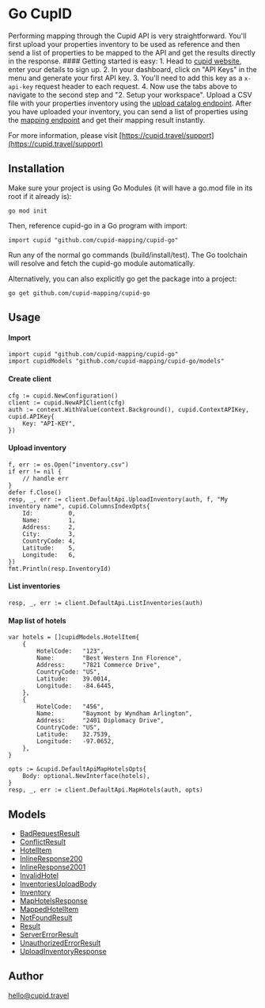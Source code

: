 # Go CupID

Performing mapping through the Cupid API is very straightforward. You'll first upload your properties inventory to be used as reference and then send a list of properties to be mapped to the API and get the results directly in the response.  #### Getting started is easy:  <!-- type: tab title: 1. Sign-up -->  1. Head to [cupid website](http://mapping.nuitee.com:8084), enter your details to sign up. 2. In your dashboard, click on \"API Keys\" in the menu and generate your first API key. 3. You'll need to add this key as a ```x-api-key``` request header to each request. 4. Now use the tabs above to navigate to the second step and \"2. Setup your workspace\".  <!-- type: tab title: 2. Setup your workspace -->  Upload a CSV file with your properties inventory using the [upload catalog endpoint](https://nuitee2.stoplight.io/docs/cupid/b3A6NDg1OTM1MTE-upload-inventory).  <!-- type: tab title: 3. Start mapping -->  After you have uploaded your inventory, you can send a list of properties using the [mapping endpoint](https://nuitee2.stoplight.io/docs/cupid/b3A6NDUxMTM0NTA-map-hotel-list) and get their mapping result instantly.  <!-- type: tab-end -->

For more information, please visit [https://cupid.travel/support](https://cupid.travel/support)

## Installation

Make sure your project is using Go Modules (it will have a go.mod file in its root if it already is):

```
go mod init
```

Then, reference cupid-go in a Go program with import:

```golang
import cupid "github.com/cupid-mapping/cupid-go"
```

Run any of the normal go commands (build/install/test). The Go toolchain will resolve and fetch the cupid-go module automatically.

Alternatively, you can also explicitly go get the package into a project:

```
go get github.com/cupid-mapping/cupid-go
```

## Usage

#### Import
```golang
import cupid "github.com/cupid-mapping/cupid-go"
import cupidModels "github.com/cupid-mapping/cupid-go/models"
```

#### Create client
```golang
cfg := cupid.NewConfiguration()
client := cupid.NewAPIClient(cfg)
auth := context.WithValue(context.Background(), cupid.ContextAPIKey, cupid.APIKey{
	Key: "API-KEY",
})
```

#### Upload inventory
```golang
f, err := os.Open("inventory.csv")
if err != nil {
	// handle err
}
defer f.Close()
resp, _, err := client.DefaultApi.UploadInventory(auth, f, "My inventory name", cupid.ColumnsIndexOpts{
	Id:          0,
	Name:        1,
	Address:     2,
	City:        3,
	CountryCode: 4,
	Latitude:    5,
	Longitude:   6,
})
fmt.Println(resp.InventoryId)
```

#### List inventories
```golang
resp, _, err := client.DefaultApi.ListInventories(auth)
```

#### Map list of hotels
```golang
var hotels = []cupidModels.HotelItem{
	{
		HotelCode:   "123",
		Name:        "Best Western Inn Florence",
		Address:     "7821 Commerce Drive",
		CountryCode: "US",
		Latitude:    39.0014,
		Longitude:   -84.6445,
	},
	{
		HotelCode:   "456",
		Name:        "Baymont by Wyndham Arlington",
		Address:     "2401 Diplomacy Drive",
		CountryCode: "US",
		Latitude:    32.7539,
		Longitude:   -97.0652,
	},
}

opts := &cupid.DefaultApiMapHotelsOpts{
	Body: optional.NewInterface(hotels),
}
resp, _, err := client.DefaultApi.MapHotels(auth, opts)
```

## Models

 - [BadRequestResult](docs/BadRequestResult.md)
 - [ConflictResult](docs/ConflictResult.md)
 - [HotelItem](docs/HotelItem.md)
 - [InlineResponse200](docs/InlineResponse200.md)
 - [InlineResponse2001](docs/InlineResponse2001.md)
 - [InvalidHotel](docs/InvalidHotel.md)
 - [InventoriesUploadBody](docs/InventoriesUploadBody.md)
 - [Inventory](docs/Inventory.md)
 - [MapHotelsResponse](docs/MapHotelsResponse.md)
 - [MappedHotelItem](docs/MappedHotelItem.md)
 - [NotFoundResult](docs/NotFoundResult.md)
 - [Result](docs/Result.md)
 - [ServerErrorResult](docs/ServerErrorResult.md)
 - [UnauthorizedErrorResult](docs/UnauthorizedErrorResult.md)
 - [UploadInventoryResponse](docs/UploadInventoryResponse.md)

## Author

hello@cupid.travel
